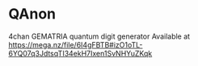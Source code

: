 # QAnon
4chan GEMATRIA quantum digit generator
Available at https://mega.nz/file/6I4gFBTB#izO1oTL-6YQ07q3JdtsqTI34ekH7Ixen1SvNHYuZKqk

